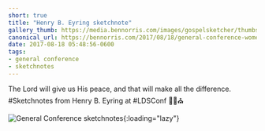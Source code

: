 ```yaml
---
short: true
title: "Henry B. Eyring sketchnote"
gallery_thumb: https://media.bennorris.com/images/gospelsketcher/thumbs/apr-17-0-eyring.jpg
canonical_url: https://bennorris.com/2017/08/18/general-conference-womens-4-eyring-sketchnote
date: 2017-08-18 05:48:56-0600
tags:
- general conference
- sketchnotes
---
```


The Lord will give us His peace, and that will make all the difference. #Sketchnotes from Henry B. Eyring at #LDSConf ✍🏼⛪️

![General Conference sketchnotes](https://media.bennorris.com/images/gospelsketcher/general-conference/apr-2017/apr-17-0-eyring.jpg){:loading="lazy"}
